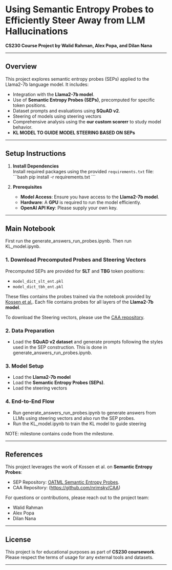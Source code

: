 # **Using Semantic Entropy Probes to Efficiently Steer Away from LLM Hallucinations**  
**CS230 Course Project by Walid Rahman, Alex Popa, and Dilan Nana**  

---

## **Overview**  
This project explores semantic entropy probes (SEPs) applied to the Llama2-7b language model. It includes:  
- Integration with the **Llama2-7b model**.  
- Use of **Semantic Entropy Probes (SEPs)**, precomputed for specific token positions.  
- Dataset prompts and evaluations using **SQuAD v2**.
- Steering of models using steering vectors
- Comprehensive analysis using the **our custom scorerr** to study model behavior.
- **KL MODEL TO GUIDE MODEL STEERING BASED ON SEPs**

---

## **Setup Instructions**

1. **Install Dependencies**  
   Install required packages using the provided `requirements.txt` file:  
   \`\`\`bash
   pip install -r requirements.txt
   \`\`\`

2. **Prerequisites**  
   - **Model Access**: Ensure you have access to the **Llama2-7b model**.  
   - **Hardware**: A **GPU** is required to run the model efficiently.  
   - **OpenAI API Key**: Please supply your own key.  

---

## **Main Notebook**  
First run the generate_answers_run_probes.ipynb. Then run KL_model.ipynb.

### **1. Download Precomputed Probes and Steering Vectors**  
Precomputed SEPs are provided for **SLT** and **TBG** token positions:  
- `model_dict_slt_ent.pkl`  
- `model_dict_tbh_ent.pkl`  

These files contains the probes trained via the notebook provided by  [Kossen et al.](https://github.com/OATML/semantic-entropy-probes). Each file contains probes for all layers of the **Llama2-7b model**.

To download the Steering vectors, please use the [CAA repository](https://github.com/nrimsky/CAA). 

### **2. Data Preparation**  
- Load the **SQuAD v2 dataset** and generate prompts following the styles used in the SEP construction. This is done in generate_answers_run_probes.ipynb.

### **3. Model Setup**  
- Load the **Llama2-7b model** 
- Load the **Semantic Entropy Probes (SEPs)**.  
- Load the steering vectors

### **4. End-to-End Flow**  
- Run generate_answers_run_probes.ipynb to generate answers from LLMs using steering vectors and also run the SEP probes.
- Run the KL_model.ipynb to train the KL model to guide steering


NOTE: milestone contains code from the milestone.

---

## **References**  
This project leverages the work of Kossen et al. on **Semantic Entropy Probes**:  
- SEP Repository: [OATML Semantic Entropy Probes](https://github.com/OATML/semantic-entropy-probes).  
- CAA Repository: (https://github.com/nrimsky/CAA)

For questions or contributions, please reach out to the project team:  
- Walid Rahman  
- Alex Popa  
- Dilan Nana  

--- 

## **License**  
This project is for educational purposes as part of **CS230 coursework**. Please respect the terms of usage for any external tools and datasets.

---
